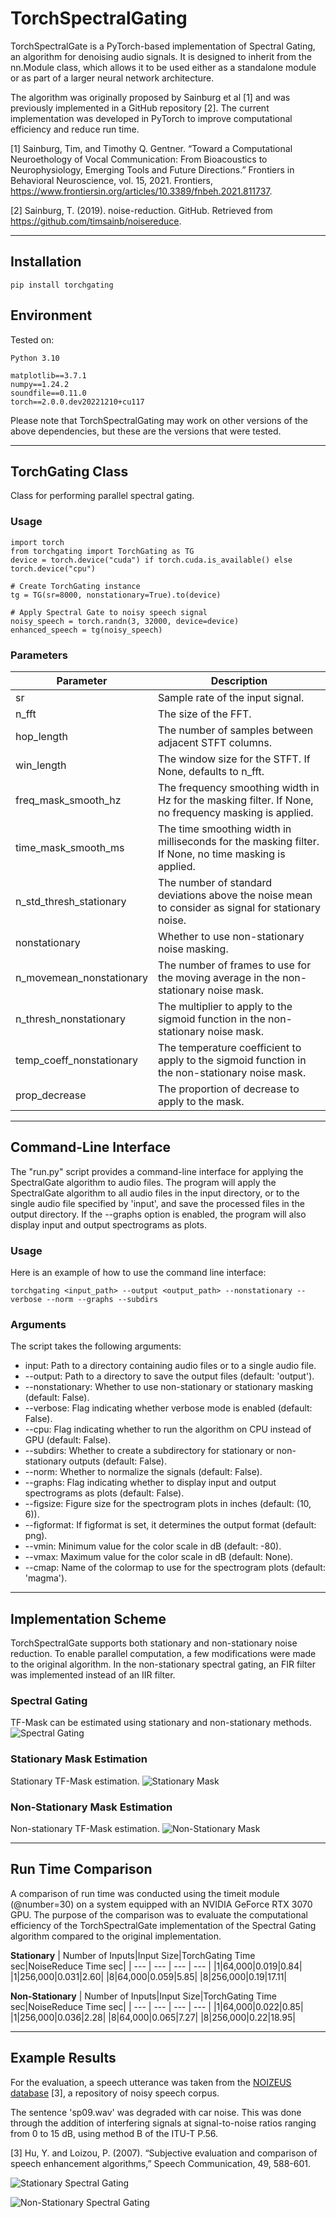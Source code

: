 # TorchSpectralGating

TorchSpectralGate is a PyTorch-based implementation of Spectral Gating, an algorithm for denoising audio signals.
 It is designed to inherit from the nn.Module class, which allows it to be used either as a standalone module or as part of a larger neural network architecture.

The algorithm was originally proposed by Sainburg et al [1] and was previously implemented in a GitHub repository [2]. The current implementation was developed in PyTorch to improve computational efficiency and reduce run time.


<a id="1">[1]</a> 
Sainburg, Tim, and Timothy Q. Gentner. “Toward a Computational Neuroethology of Vocal Communication: From Bioacoustics to Neurophysiology, Emerging Tools and Future Directions.” Frontiers in Behavioral Neuroscience, vol. 15, 2021. Frontiers, https://www.frontiersin.org/articles/10.3389/fnbeh.2021.811737.

<a id="2">[2]</a> 
Sainburg, T. (2019). noise-reduction. GitHub. Retrieved from https://github.com/timsainb/noisereduce.
***

## Installation
```
pip install torchgating
```

## Environment
Tested on:
```
Python 3.10
```

```
matplotlib==3.7.1
numpy==1.24.2
soundfile==0.11.0
torch==2.0.0.dev20221210+cu117
```

Please note that TorchSpectralGating may work on other versions of the above dependencies, but these are the versions that were tested.

***

## TorchGating Class
Class for performing parallel spectral gating.

### Usage
```
import torch
from torchgating import TorchGating as TG
device = torch.device("cuda") if torch.cuda.is_available() else torch.device("cpu")

# Create TorchGating instance
tg = TG(sr=8000, nonstationary=True).to(device)

# Apply Spectral Gate to noisy speech signal
noisy_speech = torch.randn(3, 32000, device=device)
enhanced_speech = tg(noisy_speech)
```

### Parameters

| Parameter                | Description                                                                                           |
|--------------------------|-------------------------------------------------------------------------------------------------------|
| sr                       | Sample rate of the input signal.                                                                      |
| n_fft                    | The size of the FFT.                                                                                  |
| hop_length               | The number of samples between adjacent STFT columns.                                                  |
| win_length               | The window size for the STFT. If None, defaults to n_fft.                                             |
| freq_mask_smooth_hz      | The frequency smoothing width in Hz for the masking filter. If None, no frequency masking is applied. |
| time_mask_smooth_ms      | The time smoothing width in milliseconds for the masking filter. If None, no time masking is applied. |
| n_std_thresh_stationary  | The number of standard deviations above the noise mean to consider as signal for stationary noise.    |
| nonstationary            | Whether to use non-stationary noise masking.                                                          |
| n_movemean_nonstationary | The number of frames to use for the moving average in the non-stationary noise mask.                  |
| n_thresh_nonstationary   | The multiplier to apply to the sigmoid function in the non-stationary noise mask.                     |
| temp_coeff_nonstationary | The temperature coefficient to apply to the sigmoid function in the non-stationary noise mask.        |
| prop_decrease            | The proportion of decrease to apply to the mask.                                                      |
***


## Command-Line Interface
The "run.py" script provides a command-line interface for applying the SpectralGate algorithm to audio files. 
The program will apply the SpectralGate algorithm to all audio files in the input directory, 
or to the single audio file specified by 'input', and save the processed files in the output directory. 
If the --graphs option is enabled, the program will also display input and output spectrograms as plots.

### Usage
Here is an example of how to use the command line interface:
```
torchgating <input_path> --output <output_path> --nonstationary --verbose --norm --graphs --subdirs
```

### Arguments
The script takes the following arguments:
* input: Path to a directory containing audio files or to a single audio file.
* --output: Path to a directory to save the output files (default: 'output').
* --nonstationary: Whether to use non-stationary or stationary masking (default: False).
* --verbose: Flag indicating whether verbose mode is enabled (default: False).
* --cpu: Flag indicating whether to run the algorithm on CPU instead of GPU (default: False).
* --subdirs: Whether to create a subdirectory for stationary or non-stationary outputs (default: False).
* --norm: Whether to normalize the signals (default: False).
* --graphs: Flag indicating whether to display input and output spectrograms as plots (default: False).
* --figsize: Figure size for the spectrogram plots in inches (default: (10, 6)).
* --figformat: If figformat is set, it determines the output format (default: png).
* --vmin: Minimum value for the color scale in dB (default: -80).
* --vmax: Maximum value for the color scale in dB (default: None).
* --cmap: Name of the colormap to use for the spectrogram plots (default: 'magma').
***

## Implementation Scheme
TorchSpectralGate supports both stationary and non-stationary noise reduction. To enable parallel computation, a few modifications were made to the original algorithm. In the non-stationary spectral gating, an FIR filter was implemented instead of an IIR filter.

### Spectral Gating
TF-Mask can be estimated using stationary and non-stationary methods.
![Spectral Gating](https://github.com/nuniz/TorchSpectralGating/blob/main/supplementary_material/graphs/SpectralGatingScheme.png)
### Stationary Mask Estimation
Stationary TF-Mask estimation.
![Stationary Mask](https://github.com/nuniz/TorchSpectralGating/blob/main/supplementary_material/graphs/StationaryMaskScheme.png)
### Non-Stationary Mask Estimation
Non-stationary TF-Mask estimation.
![Non-Stationary Mask](https://github.com/nuniz/TorchSpectralGating/blob/main/supplementary_material/graphs/NonStationaryMaskScheme.png)
***

## Run Time Comparison
A comparison of run time was conducted using the timeit module (@number=30) on a system equipped with an NVIDIA GeForce RTX 3070 GPU. 
The purpose of the comparison was to evaluate the computational efficiency of the TorchSpectralGate implementation of the Spectral Gating algorithm compared to the original implementation.


**Stationary**
| Number of Inputs|Input Size|TorchGating Time sec|NoiseReduce Time sec|
| --- | --- | --- | --- |
|1|64,000|0.019|0.84|
|1|256,000|0.031|2.60|
|8|64,000|0.059|5.85|
|8|256,000|0.19|17.11|

**Non-Stationary**
| Number of Inputs|Input Size|TorchGating Time sec|NoiseReduce Time sec|
| --- | --- | --- | --- |
|1|64,000|0.022|0.85|
|1|256,000|0.036|2.28|
|8|64,000|0.065|7.27|
|8|256,000|0.22|18.95|
***


## Example Results
For the evaluation, a speech utterance was taken from the
[NOIZEUS database](https://ecs.utdallas.edu/loizou/speech/noizeus/) [3], a repository of noisy speech corpus.

The sentence 'sp09.wav' was degraded with car noise. 
This was done through the addition of interfering signals at signal-to-noise ratios ranging from 0 to 15 dB, using method B of the ITU-T P.56.

<a id="3">[3]</a> 
Hu, Y. and Loizou, P. (2007). “Subjective evaluation and comparison of speech enhancement algorithms,” Speech Communication, 49, 588-601.


![Stationary Spectral Gating](https://github.com/nuniz/TorchSpectralGating/blob/main/supplementary_material/graphs/sp09_car_sn5_stationary.png)

![Non-Stationary Spectral Gating](https://github.com/nuniz/TorchSpectralGating/blob/main/supplementary_material/graphs/sp09_car_sn5_non-stationary.png)


